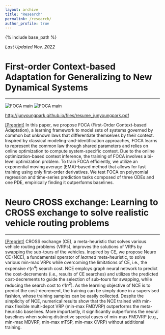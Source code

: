 ```yaml
---
layout: archive
title: "Research"
permalink: /research/
author_profile: true
---
```


{% include base_path %}

_Last Updated Nov. 2022_

# First-order Context-based Adaptation for Generalizing to New Dynamical Systems
---

![FOCA main](/images/FOCA.png)
![FOCA main](http://junyoungpark.github.io/images/FOCA.png)

http://junyoungpark.github.io/files/resume_junyoungpark.pdf

[[Preprint]](https://arxiv.org/abs/2206.00694) In this paper, we propose FOCA (First-Order Context-based Adaptation),
a learning framework to model sets of systems governed by common but unknown laws that differentiate themselves by their
context.
Inspired by classical modeling-and-identification approaches, FOCA learns to represent the common law through shared
parameters and relies on online optimization to compute system-specific context.
Due to the online optimization-based context inference,
the training of FOCA involves a bi-level optimization problem.
To train FOCA efficiently, we utilize an exponential moving average (EMA)-based method that
allows for fast training using only first-order derivatives.
We test FOCA on polynomial regression and time-series prediction tasks composed of
three ODEs and one PDE, empirically finding it outperforms baselines.

# Neuro CROSS exchange: Learning to CROSS exchange to solve realistic vehicle routing problems
---

[[Preprint]](https://arxiv.org/abs/2206.02771) CROSS exchange (CE), a meta-heuristic that solves various vehicle routing problems (VRPs), improves the solutions of
VRPs by swapping the sub-tours of the vehicles. Inspired by CE, we propose Neuro CE (NCE), a fundamental operator of
_learned_ meta-heuristic, to solve various min-max VRPs while overcoming the limitations of CE, i.e., the
expensive $\mathcal{O}(n^4)$ search cost. NCE employs graph neural network to predict the cost-decrements (i.e., results
of CE searches) and utilizes the predicted cost-decrements to guide the selection of sub-tours for swapping, while
reducing the search cost to $\mathcal{O}(n^2)$. As the learning objective of NCE is to predict the cost-decrement, the
training can be simply done in a supervised fashion, whose training samples can be easily collected. Despite the
simplicity of NCE, numerical results show that the NCE trained with min-max flexible multi-depot VRP (min-max FMDVRP)
outperforms the meta-heuristic baselines. More importantly, it significantly outperforms the neural baselines when
solving distinctive special cases of min-max FMDVRP (e.g., min-max MDVRP, min-max mTSP, min-max CVRP) without additional
training.